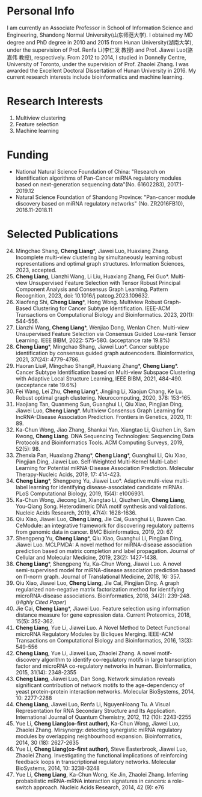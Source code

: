 # Personal Info
I am currently an Associate Professor in School of Information Science and Engineering, Shandong Normal University(山东师范大学). I obtained my MD degree and PhD degree in 2010 and 2015 from Hunan University(湖南大学), under the supervision of Prof. Renfa Li(李仁发 教授) and Prof. Jiawei Luo(骆嘉伟 教授), respectively. From 2012 to 2014, I studied in Donnelly Centre, University of Toronto, under the supervision of Prof. Zhaolei Zhang. I was awarded the Excellent Doctoral Dissertation of Hunan University in 2016. My current research interests include bioinformatics and machine learning. 

# Research Interests
1. Multiview clustering
2. Feature selection
3. Machine learning

# Funding
- National Natural Science Foundation of China: "Research on identification algorithms of Pan-Cancer miRNA regulatory modules based on next-generation sequencing data"(No. 61602283), 2017.1-2019.12
- Natural Science Foundation of Shandong Province: "Pan-cancer module discovery based on miRNA regulatory networks" (No. ZR2016FB10), 2016.11-2018.11

# Selected Publications
24. Mingchao Shang, **Cheng Liang***, Jiawei Luo, Huaxiang Zhang. Incomplete multi-view clustering by simultaneously learning robust representations and optimal graph structures. Information Sciences, 2023, accepted.
23. **Cheng Liang**, Lianzhi Wang, Li Liu, Huaxiang Zhang, Fei Guo\*. Multi-view Unsupervised Feature Selection with Tensor Robust Principal Component Analysis and Consensus Graph Learning. Pattern Recognition, 2023, doi: 10.1016/j.patcog.2023.109632.
22. Xiaofeng Shi, **Cheng Liang***, Hong Wong. Multiview Robust Graph-Based Clustering for Cancer Subtype Identification. IEEE-ACM Transactions on Computational Biology and Bioinformatics. 2023, 20(1): 544-556.
21. Lianzhi Wang, **Cheng Liang***, Wenjiao Dong, Wenlan Chen. Multi-view Unsupervised Feature Selection via Consensus Guided Low-rank Tensor Learning. IEEE BIBM, 2022: 575-580. (acceptance rate 19.8%)
20. **Cheng Liang***, Mingchao Shang, Jiawei Luo\*. Cancer subtype identification by consensus guided graph autoencoders. Bioinformatics, 2021, 37(24): 4779-4786.
19. Haoran Liu#, Mingchao Shang#, Huaxiang Zhang\*, **Cheng Liang**\*. Cancer Subtype Identification based on Multi-view Subspace Clustering with Adaptive Local Structure Learning, IEEE BIBM, 2021, 484-490. (acceptance rate 19.6%)
18. Fei Wang, Lei Zhu, **Cheng Liang***, Jingjing Li, Xiaojun Chang, Ke Lu. Robust optimal graph clustering. Neurocomputing, 2020, 378: 153-165.
17. Haojiang Tan, Quanmeng Sun, Guanghui Li, Qiu Xiao, Pingjian Ding, Jiawei Luo, **Cheng Liang***. Multiview Consensus Graph Learning for lncRNA-Disease Association Prediction. Frontiers in Genetics, 2020, 11: 89.
16. Ka-Chun Wong, Jiao Zhang, Shankai Yan, Xiangtao Li, Qiuzhen Lin, Sam Kwong, **Cheng Liang**. DNA Sequencing Technologies: Sequencing Data Protocols and Bioinformatics Tools. ACM Computing Surveys, 2019, 52(5): 98.
15. Zhenxia Pan, Huaxiang Zhang\*, **Cheng Liang***, Guanghui Li, Qiu Xiao, Pingjian Ding, Jiawei Luo. Self-Weighted Multi-Kernel Multi-Label Learning for Potential miRNA-Disease Association Prediction. Molecular Therapy-Nucleic Acids, 2019, 17: 414-423.
14. **Cheng Liang***, Shengpeng Yu, Jiawei Luo\*. Adaptive multi-view multi-label learning for identifying disease-associated candidate miRNAs. PLoS Computational Biology, 2019, 15(4): e1006931.
13. Ka-Chun Wong, Jiecong Lin, Xiangtao Li, Qiuzhen Lin, **Cheng Liang**, You-Qiang Song. Heterodimeric DNA motif synthesis and validations. Nucleic Acids Research, 2019, 47(4): 1628-1636.
12. Qiu Xiao, Jiawei Luo, **Cheng Liang**, Jie Cai, Guanghui Li, Buwen Cao. CeModule: an integrative framework for discovering regulatory patterns from genomic data in cancer. BMC Bioinformatics, 2019, 20: 67.
11. Shengpeng Yu, **Cheng Liang***, Qiu Xiao, Guanghui Li, Pingjian Ding, Jiawei Luo. MCLPMDA: A novel method for miRNA-disease association prediction based on matrix completion and label propagation. Journal of Cellular and Molecular Medicine, 2019, 23(2): 1427-1438.
10. **Cheng Liang***, Shengpeng Yu, Ka-Chun Wong, Jiawei Luo. A novel semi-supervised model for miRNA-disease association prediction based on l1-norm graph. Journal of Translational Medicine, 2018, 16: 357.
9. Qiu Xiao, Jiawei Luo, **Cheng Liang**, Jie Cai, Pingjian Ding. A graph regularized non-negative matrix factorization method for identifying microRNA-disease associations. Bioinformatics, 2018, 34(2): 239-248. (_Highly Cited Paper_)
8. Jie Cai, **Cheng Liang***, Jiawei Luo. Feature selection using information distance measure for gene expression data. Current Proteomics, 2018, 15(5): 352-362.
7.	**Cheng Liang**, Yue Li, Jiawei Luo. A Novel Method to Detect Functional microRNA Regulatory Modules by Bicliques Merging. IEEE-ACM Transactions on Computational Biology and Bioinformatics, 2016, 13(3): 549-556
6.	**Cheng Liang**, Yue Li, Jiawei Luo, Zhaolei Zhang. A novel motif-discovery algorithm to identify co-regulatory motifs in large transcription factor and microRNA co-regulatory networks in human. Bioinformatics, 2015, 31(14): 2348-2355
5.	**Cheng Liang**, Jiawei Luo, Dan Song. Network simulation reveals significant contribution of network motifs to the age-dependency of yeast protein-protein interaction networks. Molecular BioSystems, 2014, 10: 2277-2288
4.	**Cheng Liang**, Jiawei Luo, Renfa Li, NguyenHoang Tu. A Visual Representation for RNA Secondary Structure and Its Application. International Journal of Quantum Chemistry, 2012, 112 (10): 2243-2255
3.	Yue Li, **Cheng Liang(co-first author)**, Ka-Chun Wong, Jiawei Luo, Zhaolei Zhang. Mirsynergy: detecting synergistic miRNA regulatory modules by overlapping neighbourhood expansion. Bioinformatics, 2014, 30 (18): 2627-2635
2.	Yue Li, **Cheng Liang(co-first author)**, Steve Easterbrook, Jiawei Luo, Zhaolei Zhang. Investigating the functional implications of reinforcing feedback loops in transcriptional regulatory networks. Molecular BioSystems, 2014, 10: 3238-3248
1.	Yue Li, **Cheng Liang**, Ka-Chun Wong, Ke Jin, Zhaolei Zhang. Inferring probabilistic miRNA-mRNA interaction signatures in cancers: a role-switch approach. Nucleic Acids Research, 2014, 42 (9): e76

